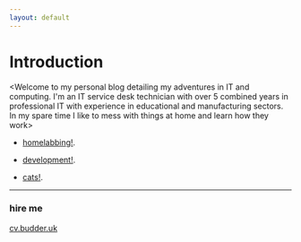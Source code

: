 ```yaml
---
layout: default
---
```


# Introduction
<Welcome to my personal blog detailing my adventures
in IT and computing.
I'm an IT service desk technician with over 5 combined
years in professional IT with experience in educational
and manufacturing sectors.
In my spare time I  like to mess with things at home and learn how they work>
 - [homelabbing!](./another-page.html).

 - [development!](./development.html).

 - [cats!](./cats.html).

* * *
### hire me
[cv.budder.uk](https://cv.budder.uk)
